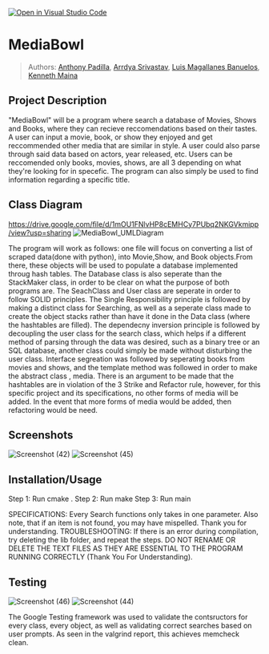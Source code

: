 [![Open in Visual Studio Code](https://classroom.github.com/assets/open-in-vscode-c66648af7eb3fe8bc4f294546bfd86ef473780cde1dea487d3c4ff354943c9ae.svg)](https://classroom.github.com/online_ide?assignment_repo_id=9932804&assignment_repo_type=AssignmentRepo)
 
# MediaBowl
 
 > Authors: [Anthony Padilla](https://github.com/ohmanimblind), [Arrdya Srivastav](https://github.com/arrdyas),  [Luis Magallanes Banuelos](https://github.com/Luiy15), [Kenneth Maina](https://github.com/k-main)


## Project Description

 
 "MediaBowl" will be a program where search a database of Movies, Shows and Books, where they can recieve reccomendations based on their tastes. A user can input a movie, book, or show they enjoyed and get reccommended other media that are similar in style. A user could also parse through said data based on actors, year released, etc. Users can be reccomended only books, movies, shows, are all 3 depending on what they're looking for in specefic. The program can also simply be used to find information regarding a specific title.


## Class Diagram
https://drive.google.com/file/d/1mOU1FNlvHP8cEMHCy7PUbq2NKGVkmipp/view?usp=sharing
![MediaBowl_UMLDiagram](https://user-images.githubusercontent.com/122424470/225462978-6786bd99-a389-4d7e-bf9b-858b1e46ba9f.jpg)

 
 The program will work as follows: one file will focus on converting a list of scraped data(done with python), into Movie,Show, and Book objects.From there, these objects will be used to populate a database implemented throug hash tables. The Database class is also seperate than the StackMaker class, in order to be clear on what the purpose of both programs are. The SeachClass and User class are seperate in order to follow SOLID principles. The Single Responsibility principle is followed by making a distinct class for Searching, as well as a seperate class made to create the object stacks rather than have it done in the Data class (where the hashtables are filled). The dependecny inversion principle is followed by decoupling the user class for the search class, which helps if a different method of parsing through the data was desired, such as a binary tree or an SQL database, another class could simply be made without disturbing the user class. Interface segreation was followed by seperating books from movies and shows, and the template method was followed in order to make the abstract class , media. There is an argument to be made that the hashtables are in violation of the 3 Strike and Refactor rule, however, for this specific project and its specifications, no other forms of media will be added. In the event that more forms of media would be added, then refactoring would be need.
 
 
 ## Screenshots
 ![Screenshot (42)](https://user-images.githubusercontent.com/122424470/225461223-cfb3f14a-8969-468d-ad37-da6f0695e36b.png)
 ![Screenshot (45)](https://user-images.githubusercontent.com/122424470/225462579-127ed260-d827-4900-8f82-e3f2959a2ae1.png)

 ## Installation/Usage
 Step 1: Run cmake .
 Step 2: Run make
 Step 3: Run main
 
 SPECIFICATIONS: Every Search functions only takes in one parameter. Also note, that if an item is not found, you may have mispelled. Thank you for understanding.
 TROUBLESHOOTING: If there is an error during compilation, try deleting the lib folder, and repeat the steps.
 DO NOT RENAME OR DELETE THE TEXT FILES AS THEY ARE  ESSENTIAL TO THE PROGRAM RUNNING CORRECTLY (Thank You For Understanding).
 
 ## Testing
 ![Screenshot (46)](https://user-images.githubusercontent.com/122424470/225460477-674024a7-c0cd-4dad-aa7e-220dbfe77444.png)
 ![Screenshot (44)](https://user-images.githubusercontent.com/122424470/225460775-2076afff-1b69-487d-ae37-33924c5ecdeb.png)

The Google Testing framework was used to validate the contsructors for every class, every object, as well as validating correct searches based on user prompts. As seen in the valgrind report, this achieves memcheck clean.
 
